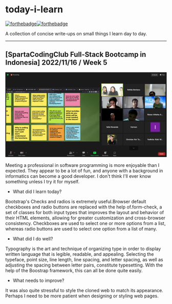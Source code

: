 # today-i-learn

[![forthebadge](https://forthebadge.com/images/badges/built-with-love.svg)](https://wajahatkarim.com)[![forthebadge](https://forthebadge.com/images/badges/makes-people-smile.svg)](https://wajahatkarim.com)

A collection of concise write-ups on small things I learn day to day.

---

## [SpartaCodingClub Full-Stack Bootcamp in Indonesia] 2022/11/16 / Week 5

![image](/images/23.png)

Meeting a professional in software programming is more enjoyable than I expected. They appear to be a lot of fun, and anyone with a background in informatics can become a good developer. I don't think I'll ever know something unless I try it for myself.

- What did I learn today?

Bootstrap's Checks and radios is extremely useful.Browser default checkboxes and radio buttons are replaced with the help of.form-check, a set of classes for both input types that improves the layout and behavior of their HTML elements, allowing for greater customization and cross-browser consistency. Checkboxes are used to select one or more options from a list, whereas radio buttons are used to select one option from a list of many.

- What did I do well?

Typography is the art and technique of organizing type in order to display written language that is legible, readable, and appealing. Selecting the typeface, point size, line length, line spacing, and letter spacing, as well as adjusting the spacing between letter pairs, constitute typesetting. With the help of the Boostrap framework, this can all be done quite easily.

- What needs to improve?

It was also quite stressful to style the cloned web to match its appearance. Perhaps I need to be more patient when designing or styling web pages.
